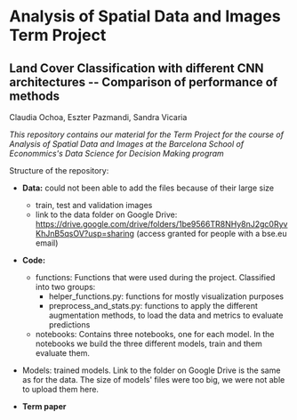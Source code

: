 # Analysis of Spatial Data and Images Term Project
## Land Cover Classification with different CNN architectures -- Comparison of performance of methods

Claudia Ochoa, Eszter Pazmandi, Sandra Vicaria

*This repository contains our material for the Term Project for the course of Analysis of Spatial Data and Images at the Barcelona School of Econommics's Data Science for Decision Making program*

Structure of the repository: 
- **Data:** could not been able to add the files because of their large size
    - train, test and validation images 
    - link to the data folder on Google Drive: https://drive.google.com/drive/folders/1be9566TR8NHy8nJ2gc0RyvKhJnB5qsOV?usp=sharing (access granted for people with a bse.eu email)
   
- **Code:**
    - functions: Functions that were used during the project. Classified into two groups: 
        - helper_functions.py: functions for mostly visualization purposes
        - preprocess_and_stats.py: functions to apply the different augmentation methods, to load the data and metrics to evaluate predictions   
    - notebooks: Contains three notebooks, one for each model. In the notebooks we build the three different models, train and them evaluate them.  
- Models: trained models. Link to the folder on Google Drive is the same as for the data. The size of models' files were too big, we were not able to upload them here. 

- **Term paper**
